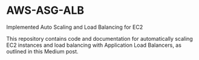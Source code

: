 # AWS-ASG-ALB
Implemented Auto Scaling and Load Balancing for EC2

This repository contains code and documentation for automatically scaling EC2 instances and load balancing with Application Load Balancers, as outlined in this Medium post.